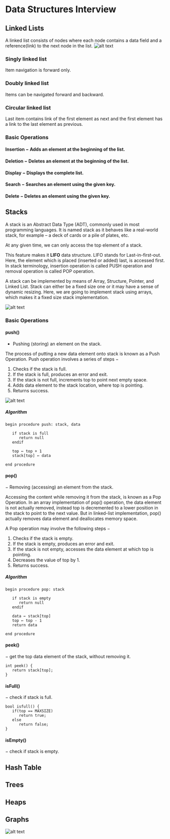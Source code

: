 # Data Structures Interview


## Linked Lists
A linked list consists of nodes where each node contains a data field and a reference(link) to the next node in the list.
![alt text](https://github.com/dukhniav/prep/blob/master/data-structures/images/linked_list.jpg)

### Singly linked list
Item navigation is forward only.

### Doubly linked list
Items can be navigated forward and backward.

### Circular linked list
Last item contains link of the first element as next and the first element has a link to the last element as previous.

### Basic Operations
#### Insertion − Adds an element at the beginning of the list.
#### Deletion − Deletes an element at the beginning of the list.
#### Display − Displays the complete list.
#### Search − Searches an element using the given key.
#### Delete − Deletes an element using the given key.

## Stacks
A stack is an Abstract Data Type (ADT), commonly used in most programming languages. It is named stack as it behaves like a real-world stack, for example – a deck of cards or a pile of plates, etc.

At any given time, we can only access the top element of a stack.

This feature makes it **LIFO** data structure. LIFO stands for Last-in-first-out. Here, the element which is placed (inserted or added) last, is accessed first. In stack terminology, insertion operation is called PUSH operation and removal operation is called POP operation.

A stack can be implemented by means of Array, Structure, Pointer, and Linked List. Stack can either be a fixed size one or it may have a sense of dynamic resizing. Here, we are going to implement stack using arrays, which makes it a fixed size stack implementation.

![alt text](https://github.com/dukhniav/prep/blob/master/data-structures/images/stack_representation.jpg)

### Basic Operations
#### push()
- Pushing (storing) an element on the stack.

The process of putting a new data element onto stack is known as a Push Operation. Push operation involves a series of steps −
1. Checks if the stack is full.
2. If the stack is full, produces an error and exit.
3. If the stack is not full, increments top to point next empty space.
4. Adds data element to the stack location, where top is pointing.
5. Returns success.

![alt text](https://github.com/dukhniav/prep/blob/master/data-structures/images/stack_push_operation.jpg)

##### Algorithm
```
begin procedure push: stack, data

   if stack is full
      return null
   endif
   
   top ← top + 1
   stack[top] ← data

end procedure
```

#### pop()
− Removing (accessing) an element from the stack.

Accessing the content while removing it from the stack, is known as a Pop Operation. In an array implementation of pop() operation, the data element is not actually removed, instead top is decremented to a lower position in the stack to point to the next value. But in linked-list implementation, pop() actually removes data element and deallocates memory space.

A Pop operation may involve the following steps −
1. Checks if the stack is empty.
2. If the stack is empty, produces an error and exit.
3. If the stack is not empty, accesses the data element at which top is pointing.
4. Decreases the value of top by 1.
5. Returns success.

##### Algorithm
```
begin procedure pop: stack

   if stack is empty
      return null
   endif
   
   data ← stack[top]
   top ← top - 1
   return data

end procedure
```

#### peek()
− get the top data element of the stack, without removing it.
```
int peek() {
   return stack[top];
}
```

#### isFull()
− check if stack is full.
```
bool isfull() {
   if(top == MAXSIZE)
      return true;
   else
      return false;
}
```

#### isEmpty()
− check if stack is empty.


## Hash Table
## Trees
## Heaps
## Graphs
![alt text](https://github.com/dukhniav/prep/blob/master/data-structures/images/graph.jpg)
